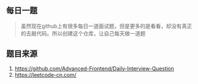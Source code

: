 ## 每日一题

> 虽然现在github上有很多每日一道面试题，但是更多的是看看，却没有真正的去敲代码。所以创建这个仓库，让自己每天做一道题

## 题目来源

1. https://github.com/Advanced-Frontend/Daily-Interview-Question
2. https://leetcode-cn.com/
